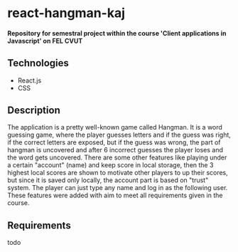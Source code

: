 # react-hangman-kaj

#### Repository for semestral project within the course 'Client applications in Javascript' on FEL CVUT
## Technologies

* React.js
* CSS
## Description

The application is a pretty well-known game called Hangman. It is a word guessing game, where the player guesses letters and if the guess was right, if the correct letters are exposed, but if the guess was wrong, the part of hangman is uncovered and after 6 incorrect guesses the player loses and the word gets uncovered. There are some other features like playing under a certain "account" (name) and keep score in local storage, then the 3 highest local scores are shown to motivate other players to up their scores, but since it is saved only locally, the account part is based on "trust" system. The player can just type any name and log in as the following user. These features were added with aim to meet all requirements given in the course.
## Requirements

todo